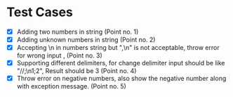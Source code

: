 ﻿# Test Cases
- [x] Adding two numbers in string (Point no. 1)
- [x] Adding unknown numbers in string (Point no. 2)
- [x] Accepting \n in numbers string but ",\n" is not acceptable, throw error for wrong input , (Point no. 3)
- [x] Supporting different delimiters, for change delimiter input should be like "//;\n1;2", Result should be 3 (Point no. 4)
- [x] Throw error on negative numbers, also show the negative number along with exception message. (Point no. 5)